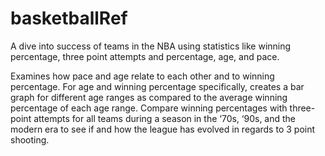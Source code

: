 # basketballRef
A dive into success of teams in the NBA using statistics like winning percentage, three point attempts and percentage, age, and pace.

Examines how pace and age relate to each other and to winning percentage. For age and winning percentage specifically, creates a bar graph for different age ranges as compared to the average winning percentage of each age range. Compare winning percentages with three-point attempts for all teams during a season in the ‘70s, ‘90s, and the modern era to see if and how the league has evolved in regards to 3 point shooting.
